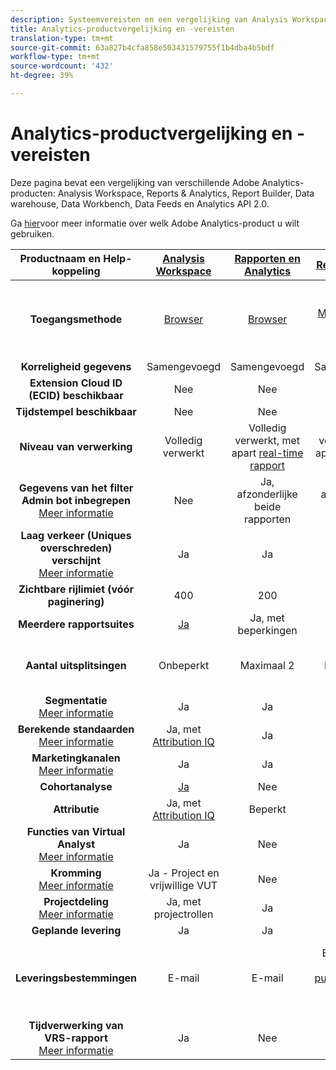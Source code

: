 ```yaml
---
description: Systeemvereisten en een vergelijking van Analysis Workspace, Reports & Analytics, Ad hoc analysis, Report Builder, Data warehouse en Data Workbench
title: Analytics-productvergelijking en -vereisten
translation-type: tm+mt
source-git-commit: 63a827b4cfa858e503431579755f1b4dba4b5bdf
workflow-type: tm+mt
source-wordcount: '432'
ht-degree: 39%

---
```



# Analytics-productvergelijking en -vereisten

Deze pagina bevat een vergelijking van verschillende Adobe Analytics-producten: Analysis Workspace, Reports &amp; Analytics, Report Builder, Data warehouse, Data Workbench, Data Feeds en Analytics API 2.0.

Ga [hier](/help/admin/c-analytics-product-comparison/which-analytics-tool.md)voor meer informatie over welk Adobe Analytics-product u wilt gebruiken.

| Productnaam en Help-koppeling | [Analysis Workspace](/help/analyze/analysis-workspace/home.md) | [Rapporten en Analytics](/help/analyze/reports-analytics/getting-started.md) | [Report Builder](/help/analyze/report-builder/home.md) | [Data Warehouse](/help/export/data-warehouse/data-warehouse.md) | [Data Workbench](https://docs.adobe.com/content/help/en/data-workbench/using/home.html) | [Gegevensfeeds](/help/export/analytics-data-feed/data-feed-overview.md) | [Analytics API 2.0](https://www.adobe.io/apis/experiencecloud/analytics/docs.html) |
|:---:|:---:|:---:|:---:|:---:|:---:|:---:|:---:|
| **Toegangsmethode** | [Browser](/help/admin/sys-reqs.md) | [Browser](/help/admin/sys-reqs.md) | [MS Excel voor Windows](/help/analyze/report-builder/setup/system-requirements.md) | Opstelling door browser. [Meer informatie](/help/admin/sys-reqs.md) | [Windows 64-bits](https://docs.adobe.com/content/help/en/data-workbench/using/install/c-data-workbench-client-install.html) | Opstelling door browser. [Meer informatie](/help/export/analytics-data-feed/data-feed-overview.md) | RESTful API-gereedschappen. Aanmelden met Adobe I/O-referenties. [Meer informatie](https://www.adobe.io/apis/experiencecloud/analytics/docs.html) |
| **Korreligheid gegevens** | Samengevoegd | Samengevoegd | Samengevoegd | Samengevoegd | Actief | Actief | Samengevoegd |
| **Extension Cloud ID (ECID) beschikbaar** | Nee | Nee | Nee | Ja | Ja | Ja | Nee |
| **Tijdstempel beschikbaar** | Nee | Nee | Nee | Nee | Ja | Ja | Nee |
| **Niveau van verwerking** | Volledig verwerkt | Volledig verwerkt, met apart [real-time rapport](/help/components/c-real-time-reporting/realtime.md) | Volledig verwerkt, met apart [real-time rapport](/help/components/c-real-time-reporting/realtime.md) | Volledig verwerkt | Volledig verwerkt | Volledig verwerkt | Volledig verwerkt |
| **Gegevens van het filter Admin bot inbegrepen** <br> [Meer informatie](/help/admin/admin/bot-removal/bot-removal.md) | Nee | Ja, afzonderlijke beide rapporten | Ja, afzonderlijke beide rapporten | Nee | Nee | Nee | Nee |
| **Laag verkeer (Uniques overschreden) verschijnt** <br> [Meer informatie](/help/technotes/low-traffic.md) | Ja | Ja | Ja | Nee | Nee | Nee | Ja |
| **Zichtbare rijlimiet (vóór paginering)** | 400 | 200 | 50000 | Onbeperkt | Onbeperkt | Onbeperkt | 50000 |
| **Meerdere rapportsuites** | [Ja](/help/analyze/analysis-workspace/build-workspace-project/multiple-report-suites.md) | Ja, met beperkingen | Ja | Nee | Ja | Nee | Ja |
| **Aantal uitsplitsingen** | Onbeperkt | Maximaal 2 | Maximaal 2 | Onbeperkt | Onbeperkt | Onbeperkt | Onbeperkt, uitvoeren op meerdere query&#39;s |
| **Segmentatie** <br> [Meer informatie](/help/components/c-segmentation/c-segmentation-workflow/seg-workflow.md) | Ja | Ja | Ja | Ja, met [beperkingen](/help/components/c-segmentation/seg-reference/seg-compatibility.md) | Ja | Nee | Ja |
| **Berekende standaarden** <br> [Meer informatie](/help/components/c-calcmetrics/cm-overview.md) | Ja, met [Attribution IQ](/help/analyze/analysis-workspace/attribution/overview.md) | Ja | Ja | Nee | Ja | Nee | Ja, met [Attribution IQ](/help/analyze/analysis-workspace/attribution/overview.md) |
| **Marketingkanalen** <br> [Meer informatie](/help/components/c-marketing-channels/c-getting-started-mchannel.md) | Ja | Ja | Ja | Ja | Ja | Ja - [va_finder, va_near](/help/export/analytics-data-feed/c-df-contents/datafeeds-reference.md) | Ja |
| **Cohortanalyse** | [Ja](/help/analyze/analysis-workspace/visualizations/cohort-table/cohort-analysis.md) | Nee | Nee | Nee | Ja | Nee | Nee |
| **Attributie** | Ja, met [Attribution IQ](/help/analyze/analysis-workspace/attribution/overview.md) | Beperkt | Beperkt | Nee | Ja | Nee | Ja, met [Attribution IQ](/help/analyze/analysis-workspace/attribution/overview.md) |
| **Functies van Virtual Analyst** <br> [Meer informatie](/help/analyze/analysis-workspace/virtual-analyst/overview.md) | Ja | Nee | Nee | Nee | Nee | Nee | Ja |
| **Kromming** <br> [Meer informatie](/help/analyze/analysis-workspace/curate-share/curate.md) | Ja - Project en vrijwillige VUT | Nee | Nee | Nee | Nee | Nee | Ja - alleen VRS |
| **Projectdeling** <br> [Meer informatie](/help/analyze/analysis-workspace/curate-share/share-projects.md) | Ja, met projectrollen | Ja | Ja | Nee | Ja | Nee | Nee |
| **Geplande levering** | Ja | Ja | Ja | Ja | Nee | Ja | Nee |
| **Leveringsbestemmingen** | E-mail | E-mail | E-mail, FTP, SFTP, [publiceren naar Microsoft PowerBI](/help/analyze/report-builder/c-publish-power-bi/power-bi.md) | E-mail, FTP. Neem contact op met de klantenservice voor extra bestemmingsondersteuning, zoals SFTP, Azure Blob, Amazon S3 | - | FTP, SFTP, Azure Blob, Amazon S3 | - |
| **Tijdverwerking van VRS-rapport** <br> [Meer informatie](/help/components/vrs/vrs-report-time-processing.md) | Ja | Nee | Nee | Nee | Nee | Nee | Ja |
